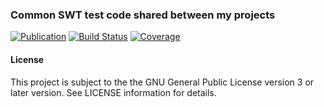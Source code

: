 ### Common SWT test code shared between my projects
[![Publication](https://img.shields.io/maven-central/v/de.carne/java-test-swt-gtk-linux-x86_64)](https://search.maven.org/artifact/de.carne/java-test-swt-gtk-linux-x86_64)
[![Build Status](https://travis-ci.com/hdecarne/java-test-swt.svg?branch=master)](https://travis-ci.com/hdecarne/java-test-swt)
[![Coverage](https://sonarcloud.io/api/project_badges/measure?project=de.carne%3Ajava-test-swt&metric=coverage)](https://sonarcloud.io/dashboard?id=de.carne%3Ajava-test-swt)  

#### License
This project is subject to the the GNU General Public License version 3 or later version.
See LICENSE information for details.
